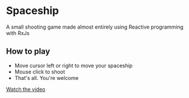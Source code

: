 # Spaceship

A small shooting game made almost entirely using Reactive programming with RxJs

## How to play
- Move cursor left or right to move your spaceship
- Mouse click to shoot
- That's all. You're welcome

[Watch the video](https://youtu.be/RsMoOq6nvxo)
